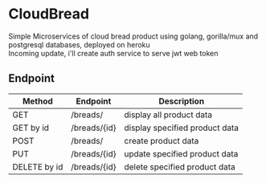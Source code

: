 # CloudBread
Simple Microservices of cloud bread product using golang, gorilla/mux and postgresql databases, deployed on heroku
<br>
Incoming update, i'll create auth service to serve jwt web token
## Endpoint
| Method  | Endpoint | Description |
| ------------- | ------------- | ------------- |
| GET  | /breads/  | display all product data |
| GET by id  | /breads/{id}  | display specified product data |
| POST  | /breads/  | create product data |
| PUT  | /breads/{id}  | update specified product data |
| DELETE by id  | /breads/{id}  | delete specified product data |
